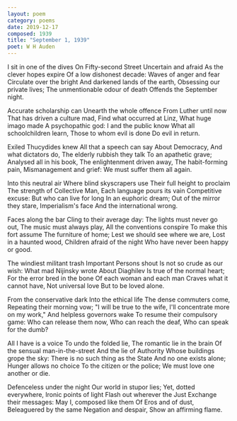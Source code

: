 ```yaml
---
layout: poem
category: poems
date: 2019-12-17
composed: 1939
title: "September 1, 1939"
poet: W H Auden
---
```

  I sit in one of the dives
  On Fifty-second Street
  Uncertain and afraid
  As the clever hopes expire
  Of a low dishonest decade:
  Waves of anger and fear
  Circulate over the bright
  And darkened lands of the earth,
  Obsessing our private lives;
  The unmentionable odour of death
  Offends the September night.
  
  Accurate scholarship can
  Unearth the whole offence
  From Luther until now
  That has driven a culture mad,
  Find what occurred at Linz,
  What huge imago made
  A psychopathic god:
  I and the public know
  What all schoolchildren learn,
  Those to whom evil is done
  Do evil in return.
  
  Exiled Thucydides knew
  All that a speech can say
  About Democracy,
  And what dictators do,
  The elderly rubbish they talk
  To an apathetic grave;
  Analysed all in his book,
  The enlightenment driven away,
  The habit-forming pain,
  Mismanagement and grief:
  We must suffer them all again.
  
  Into this neutral air
  Where blind skyscrapers use
  Their full height to proclaim
  The strength of Collective Man,
  Each language pours its vain
  Competitive excuse:
  But who can live for long
  In an euphoric dream;
  Out of the mirror they stare,
  Imperialism's face
  And the international wrong.
  
  Faces along the bar
  Cling to their average day:
  The lights must never go out,
  The music must always play,
  All the conventions conspire
  To make this fort assume
  The furniture of home;
  Lest we should see where we are,
  Lost in a haunted wood,
  Children afraid of the night
  Who have never been happy or good.
  
  The windiest militant trash
  Important Persons shout
  Is not so crude as our wish:
  What mad Nijinsky wrote
  About Diaghilev
  Is true of the normal heart;
  For the error bred in the bone
  Of each woman and each man
  Craves what it cannot have,
  Not universal love
  But to be loved alone.
  
  From the conservative dark
  Into the ethical life
  The dense commuters come,
  Repeating their morning vow;
  "I will be true to the wife,
  I'll concentrate more on my work,"
  And helpless governors wake
  To resume their compulsory game:
  Who can release them now,
  Who can reach the deaf,
  Who can speak for the dumb?
  
  All I have is a voice
  To undo the folded lie,
  The romantic lie in the brain
  Of the sensual man-in-the-street
  And the lie of Authority
  Whose buildings grope the sky:
  There is no such thing as the State
  And no one exists alone;
  Hunger allows no choice
  To the citizen or the police;
  We must love one another or die.
  
  Defenceless under the night
  Our world in stupor lies;
  Yet, dotted everywhere,
  Ironic points of light
  Flash out wherever the Just
  Exchange their messages:
  May I, composed like them
  Of Eros and of dust,
  Beleaguered by the same
  Negation and despair,
  Show an affirming flame.
  
